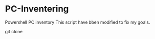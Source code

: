 # PC-Inventering
Powershell PC inventory
This script have bben modified to fix my goals.

git clone 
